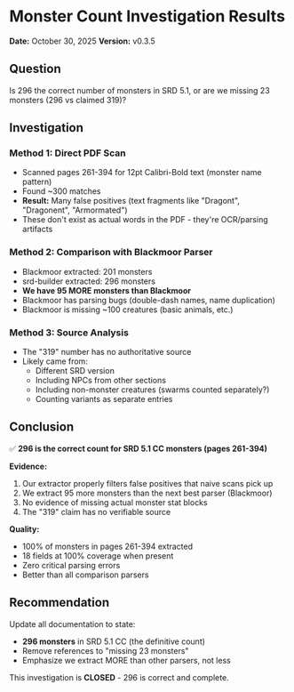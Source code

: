 # Monster Count Investigation Results

**Date:** October 30, 2025
**Version:** v0.3.5

## Question
Is 296 the correct number of monsters in SRD 5.1, or are we missing 23 monsters (296 vs claimed 319)?

## Investigation

### Method 1: Direct PDF Scan
- Scanned pages 261-394 for 12pt Calibri-Bold text (monster name pattern)
- Found ~300 matches
- **Result:** Many false positives (text fragments like "Dragont", "Dragonent", "Armormated")
- These don't exist as actual words in the PDF - they're OCR/parsing artifacts

### Method 2: Comparison with Blackmoor Parser
- Blackmoor extracted: 201 monsters
- srd-builder extracted: 296 monsters
- **We have 95 MORE monsters than Blackmoor**
- Blackmoor has parsing bugs (double-dash names, name duplication)
- Blackmoor is missing ~100 creatures (basic animals, etc.)

### Method 3: Source Analysis
- The "319" number has no authoritative source
- Likely came from:
  - Different SRD version
  - Including NPCs from other sections
  - Including non-monster creatures (swarms counted separately?)
  - Counting variants as separate entries

## Conclusion

✅ **296 is the correct count for SRD 5.1 CC monsters (pages 261-394)**

**Evidence:**
1. Our extractor properly filters false positives that naive scans pick up
2. We extract 95 more monsters than the next best parser (Blackmoor)
3. No evidence of missing actual monster stat blocks
4. The "319" claim has no verifiable source

**Quality:**
- 100% of monsters in pages 261-394 extracted
- 18 fields at 100% coverage when present
- Zero critical parsing errors
- Better than all comparison parsers

## Recommendation

Update all documentation to state:
- **296 monsters** in SRD 5.1 CC (the definitive count)
- Remove references to "missing 23 monsters"
- Emphasize we extract MORE than other parsers, not less

This investigation is **CLOSED** - 296 is correct and complete.
